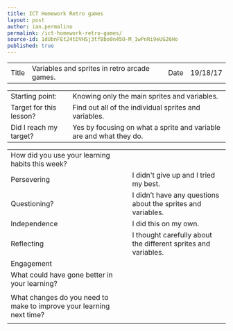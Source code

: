 ```yaml
---
title: ICT Homework Retro games
layout: post
author: ian.permalino
permalink: /ict-homework-retro-games/
source-id: 1dUbnFEt24tDVHSj3tfBbo0n45O-M_1wPnRi9eUG26Ho
published: true
---
```

<table>
  <tr>
    <td>Title</td>
    <td>Variables and sprites in retro arcade games.</td>
    <td>Date</td>
    <td>19/18/17</td>
  </tr>
</table>


<table>
  <tr>
    <td>Starting point:</td>
    <td>Knowing only the main sprites and variables.</td>
  </tr>
  <tr>
    <td>Target for this lesson?</td>
    <td>Find out all of the individual sprites and variables. </td>
  </tr>
  <tr>
    <td>Did I reach my target? </td>
    <td>Yes by focusing on what a sprite and variable are and what they do.</td>
  </tr>
</table>


<table>
  <tr>
    <td>How did you use your learning habits this week?</td>
    <td></td>
  </tr>
  <tr>
    <td>Persevering</td>
    <td>I didn't give up and I tried my best.</td>
  </tr>
  <tr>
    <td>Questioning?</td>
    <td>I didn’t have any questions about the sprites and variables.</td>
  </tr>
  <tr>
    <td>Independence</td>
    <td>I did this on my own.</td>
  </tr>
  <tr>
    <td>Reflecting</td>
    <td>I thought carefully about the different sprites and variables.</td>
  </tr>
  <tr>
    <td>Engagement</td>
    <td></td>
  </tr>
  <tr>
    <td>What could have gone better in your learning?</td>
    <td></td>
  </tr>
  <tr>
    <td></td>
    <td></td>
  </tr>
  <tr>
    <td>What changes do you need to make to improve your learning next time?</td>
    <td></td>
  </tr>
  <tr>
    <td></td>
    <td></td>
  </tr>
</table>


